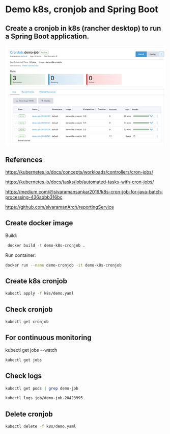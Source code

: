 # Demo k8s, cronjob and Spring Boot

## **Create a cronjob in k8s (rancher desktop) to run a Spring Boot application.**

![img.png](dash.png)

## References

https://kubernetes.io/docs/concepts/workloads/controllers/cron-jobs/

https://kubernetes.io/docs/tasks/job/automated-tasks-with-cron-jobs/

https://medium.com/@sivaramansankar2019/k8s-cron-job-for-java-batch-processing-436abbb316bc

https://github.com/sivaramanArch/reportingService


## Create docker image

Build:

```bash
 docker build -t demo-k8s-cronjob .
```

Run container:

```bash
docker run --name demo-cronjob -it demo-k8s-cronjob
```

## Create k8s cronjob

```bash
kubectl apply -f k8s/demo.yaml
```

## Check cronjob

```bash
kubectl get cronjob
```

## For continuous monitoring

kubectl get jobs --watch

```bash
kubectl get jobs
```

## Check logs

```bash
kubectl get pods | grep demo-job
```

```bash
kubectl logs job/demo-job-28423995
```

## Delete cronjob

```bash
kubectl delete -f k8s/demo.yaml
```
